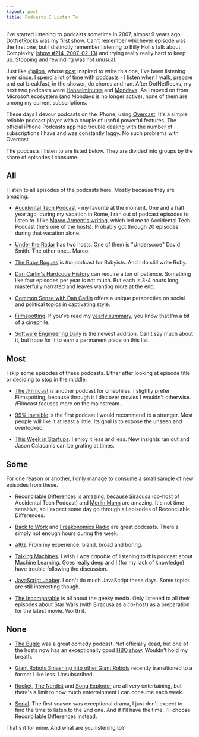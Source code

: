 ```yaml
---
layout: post
title: Podcasts I Listen To
---
```


I've started listening to podcasts sometime in 2007, almost 9 years ago. [DotNetRocks](//dotnetrocks.com/) was my first show. Can't remember whichever episode was the first one, but I distinctly remember listening to Billy Hollis talk about Complexity ([show #214, 2007-02-13](//dotnetrocks.com/?show=214)) and trying really really hard to keep up. Stopping and rewinding was not unusual.

Just like [@ailon](//twitter.com/ailon), whose [post](//medium.com/@ailon/podcasts-i-listen-to-2016-edition-8c50ec7e7831) inspired to write this one, I've been listening ever since. I spend a lot of time with podcasts - I listen when I walk, prepare and eat breakfast, in the shower, do chores and run. After DotNetRocks, my next two podcasts were [Hanselminutes](//hanselminutes.com/) and [Mondays](//mondays.pwop.com/). As I moved on from Microsoft ecosystem (and Mondays is no longer active), none of them are among my current subscriptions.

These days I devour podcasts on the iPhone, using [Overcast](//overcast.fm). It's a simple reliable podcast player with a couple of useful powerful features. The official iPhone Podcasts app had trouble dealing with the number of subscriptions I have and was constantly laggy. No such problems with Overcast.

The podcasts I listen to are listed below. They are divided into groups by the share of episodes I consume.

## All

I listen to all episodes of the podcasts here. Mostly because they are amazing.

* [Accidental Tech Podcast](//atp.fm/) - my favorite at the moment. One and a half year ago, during my vacation in Rome, I ran out of podcast episodes to listen to. I like [Marco Arment's writing](//marco.org/), which led me to Accidental Tech Podcast (he's one of the hosts). Probably got through 20 episodes during that vacation alone.

* [Under the Radar](//relay.fm/radar) has two hosts. One of them is "Underscore" David Smith. The other one... Marco.

* [The Ruby Rogues](//devchat.tv/ruby-rogues/) is _the_ podcast for Rubyists. And I do still write Ruby.

* [Dan Carlin's Hardcode History](//dancarlin.com/hardcore-history-series/) can require a ton of patience. Something like four episodes per year is not much. But each is 3-4 hours long, masterfully narrated and leaves wanting more at the end.

* [Common Sense with Dan Carlin](//dancarlin.com/common-sense-home-landing-page/) offers a unique perspective on social and political topics in captivating style.

* [Filmspotting](//filmspotting.net/). If you've read my [yearly summary](/2016/01/12/year-2015/), you know that I'm a bit of a cinephile.

* [Software Engineering Daily](//softwareengineeringdaily.com/category/podcast/) is the newest addition. Can't say much about it, but hope for it to earn a permanent place on this list.

## Most

I skip some episodes of these podcasts. Either after looking at episode title or deciding to stop in the middle.

* [The /Filmcast](//slashfilm.com/category/features/slashfilmcast/) is another podcast for cinephiles. I slightly prefer Filmspotting, because through it I discover movies I wouldn't otherwise. /Filmcast focuses more on the mainstream.

* [99% Invisible](//99percentinvisible.org/) is the first podcast I would recommend to a stranger. Most people will like it at least a little. Its goal is to expose the unseen and overlooked.

* [This Week in Startups](//thisweekinstartups.com/). I enjoy it less and less. New insights ran out and Jason Calacanis can be grating at times.

## Some

For one reason or another, I only manage to consume a small sample of new episodes from these.

* [Reconcilable Differences](//relay.fm/rd) is amazing, because [Siracusa](//twitter.com/siracusa) (co-host of Accidental Tech Podcast) and [Merlin Mann](//twitter.com/hotdogsladies) are amazing. It's not time sensitive, so I expect some day go through all episodes of Reconcilable Differences.

* [Back to Work](//5by5.tv/b2w) and [Freakonomics Radio](//freakonomics.com/category/freakonomics-radio/podcasts/) are great podcasts. There's simply not enough hours during the week.

* [a16z](//a16z.com/podcasts/). From my experience: bland, broad and boring.

* [Talking Machines](//thetalkingmachines.com/). I wish I _was capable_ of listening to this podcast about Machine Learning. Goes really deep and I (for my lack of knowledge) have trouble following the discussion.

* [JavaScript Jabber](//devchat.tv/js-jabber/). I don't do much JavaScript these days. Some topics are still interesting though.

* [The Incomparable](//theincomparable.com/theincomparable/) is all about the geeky media. Only listened to all their episodes about Star Wars (with Siracusa as a co-host) as a preparation for the latest movie. Worth it.

## None

* [The Bugle](//thebuglepodcast.com/) was a great comedy podcast. Not officially dead, but one of the hosts now has an exceptionally good [HBO show](//youtube.com/user/LastWeekTonight). Wouldn't hold my breath.

* [Giant Robots Smashing into other Giant Robots](//giantrobots.fm/) recently transitioned to a format I like less. Unsubscribed.

* [Rocket](//relay.fm/rocket), [The Nerdist](//nerdist.com/podcasts/nerdist-podcast-channel/) and [Song Exploder](//songexploder.net/) are all very entertaining, but there's a limit to how much entertainment I can consume each week.

* [Serial](//serialpodcast.org/). The first season was exceptional drama, I just don't expect to find the time to listen to the 2nd one. And if I'll have the time, I'll choose Reconcilable Differences instead.

That's it for mine. And what are you listening to?
